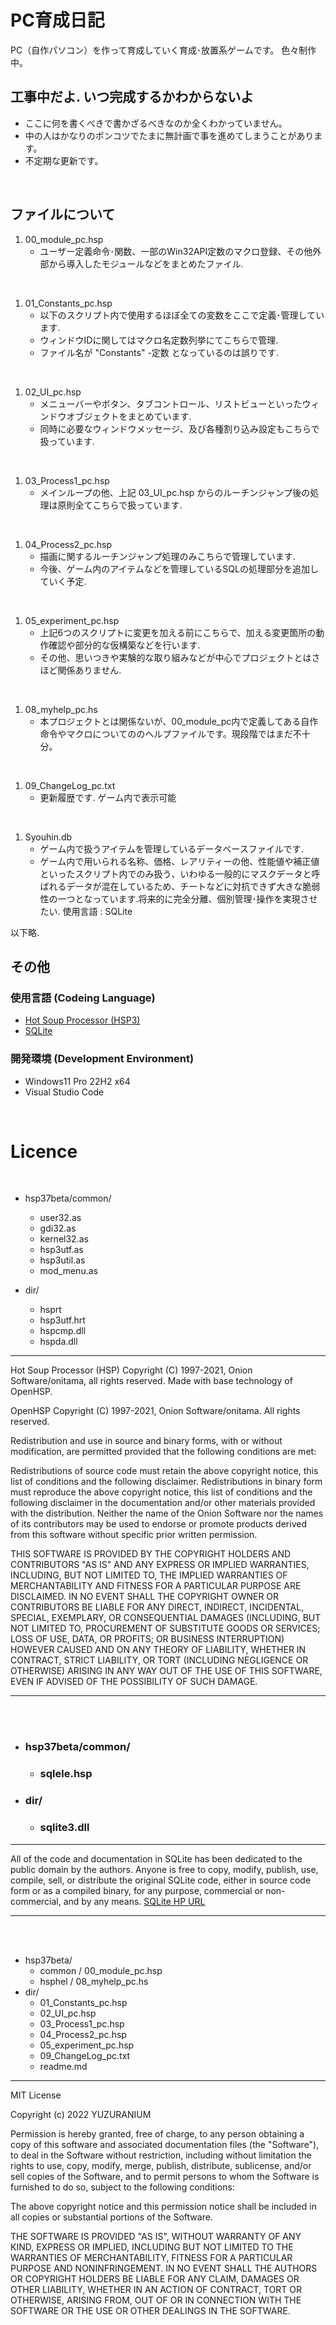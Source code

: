 # PC育成日記
PC（自作パソコン）を作って育成していく育成･放置系ゲームです。
色々制作中。
<br />

## 工事中だよ. いつ完成するかわからないよ

- ここに何を書くべきで書かざるべきなのか全くわかっていません。
- 中の人はかなりのポンコツでたまに無計画で事を進めてしまうことがあります。
- 不定期な更新です。
<br />

## ファイルについて

1. 00_module_pc.hsp
	- ユーザー定義命令･関数、一部のWin32API定数のマクロ登録、その他外部から導入したモジュールなどをまとめたファイル.
<br />

1. 01_Constants_pc.hsp
	- 以下のスクリプト内で使用するほぼ全ての変数をここで定義･管理しています.
	- ウィンドウIDに関してはマクロ名定数列挙にてこちらで管理.
	- ファイル名が "Constants" -定数  となっているのは誤りです.
<br />

1. 02_UI_pc.hsp
	- メニューバーやボタン、タブコントロール、リストビューといったウィンドウオブジェクトをまとめています.
	- 同時に必要なウィンドウメッセージ、及び各種割り込み設定もこちらで扱っています.
<br />

1. 03_Process1_pc.hsp
	- メインループの他、上記 03_UI_pc.hsp からのルーチンジャンプ後の処理は原則全てこちらで扱っています.
<br />

1. 04_Process2_pc.hsp
	- 描画に関するルーチンジャンプ処理のみこちらで管理しています.
	- 今後、ゲーム内のアイテムなどを管理しているSQLの処理部分を追加していく予定.
<br />

1. 05_experiment_pc.hsp
	- 上記6つのスクリプトに変更を加える前にこちらで、加える変更箇所の動作確認や部分的な仮構築などを行います.
	- その他、思いつきや実験的な取り組みなどが中心でプロジェクトとはさほど関係ありません.
<br />

1. 08_myhelp_pc.hs
	- 本プロジェクトとは関係ないが、00_module_pc内で定義してある自作命令やマクロについてののヘルプファイルです。現段階ではまだ不十分。
<br />

1. 09_ChangeLog_pc.txt
	- 更新履歴です. ゲーム内で表示可能
<br />

1. Syouhin.db
	- ゲーム内で扱うアイテムを管理しているデータベースファイルです.
	- ゲーム内で用いられる名称、価格、レアリティーの他、性能値や補正値といったスクリプト内でのみ扱う、いわゆる一般的にマスクデータと呼ばれるデータが混在しているため、チートなどに対抗できず大きな脆弱性の一つとなっています.将来的に完全分離、個別管理･操作を実現させたい.   使用言語 : SQLite

以下略.
<br />

## その他

### 使用言語 (Codeing Language)
- [Hot Soup Processor (HSP3)](https://hsp.tv/)
- [SQLite](https://www.sqlite.org)
### 開発環境 (Development Environment)
- Windows11 Pro 22H2 x64
- Visual Studio Code
<br />

# Licence
<br>

* hsp37beta/common/
	* user32.as
	* gdi32.as
	* kernel32.as
	* hsp3utf.as
	* hsp3util.as
	* mod_menu.as

* dir/
	* hsprt
	* hsp3utf.hrt
	* hspcmp.dll
	* hspda.dll

***
Hot Soup Processor (HSP)
Copyright (C) 1997-2021, Onion Software/onitama, all rights reserved.
Made with base technology of OpenHSP.

OpenHSP
Copyright (C) 1997-2021, Onion Software/onitama.
All rights reserved.

Redistribution and use in source and binary forms, with or without modification, are permitted provided that the following conditions are met:

Redistributions of source code must retain the above copyright notice, this list of conditions and the following disclaimer.
Redistributions in binary form must reproduce the above copyright notice, this list of conditions and the following disclaimer in the documentation and/or other materials provided with the distribution.
Neither the name of the Onion Software nor the names of its contributors may be used to endorse or promote products derived from this software without specific prior written permission.

THIS SOFTWARE IS PROVIDED BY THE COPYRIGHT HOLDERS AND CONTRIBUTORS "AS IS" AND ANY EXPRESS OR IMPLIED WARRANTIES, INCLUDING, BUT NOT LIMITED TO, THE IMPLIED WARRANTIES OF MERCHANTABILITY AND FITNESS FOR A PARTICULAR PURPOSE ARE DISCLAIMED. IN NO EVENT SHALL THE COPYRIGHT OWNER OR CONTRIBUTORS BE LIABLE FOR ANY DIRECT, INDIRECT, INCIDENTAL, SPECIAL, EXEMPLARY, OR CONSEQUENTIAL DAMAGES (INCLUDING, BUT NOT LIMITED TO, PROCUREMENT OF SUBSTITUTE GOODS OR SERVICES; LOSS OF USE, DATA, OR PROFITS; OR BUSINESS INTERRUPTION) HOWEVER CAUSED AND ON ANY THEORY OF LIABILITY, WHETHER IN CONTRACT, STRICT LIABILITY, OR TORT (INCLUDING NEGLIGENCE OR OTHERWISE) ARISING IN ANY WAY OUT OF THE USE OF THIS SOFTWARE, EVEN IF ADVISED OF THE POSSIBILITY OF SUCH DAMAGE.

<!--*ソースコード形式かバイナリ形式か、変更するかしないかを問わず、以下の条件を満たす場合に限り、再頒布および使用が許可されます。*

*ソースコードを再頒布する場合、上記の著作権表示、本条件一覧、および下記免責条項を含めること。*
*バイナリ形式で再頒布する場合、頒布物に付属のドキュメント等の資料に、上記の著作権表示、本条件一覧、および下記免責条項を含めること。*
*書面による特別の許可なしに、本ソフトウェアから派生した製品の宣伝または販売促進に、Onion Softwareの名前またはコントリビューターの名前を使用してはならない。*

*本ソフトウェアは、著作権者およびコントリビューターによって「現状のまま」提供されており、明示黙示を問わず、商業的な使用可能性、および特定の目的に対する適合性に関する暗黙の保証も含め、またそれに限定されない、いかなる保証もありません。著作権者もコントリビューターも、事由のいかんを問わず、 損害発生の原因いかんを問わず、かつ責任の根拠が契約であるか厳格責任であるか（過失その他の）不法行為であるかを問わず、仮にそのような損害が発生する可能性を知らされていたとしても、本ソフトウェアの使用によって発生した（代替品または代用サービスの調達、使用の喪失、データの喪失、利益の喪失、業務の中断も含め、またそれに限定されない）直接損害、間接損害、偶発的な損害、特別損害、懲罰的損害、または結果損害について、一切責任を負わないものとします。*-->
***
<br />
<br />

* ### hsp37beta/common/
	* ### sqlele.hsp
* ### dir/
	* ### sqlite3.dll
***
All of the code and documentation in SQLite has been dedicated to the public domain by the authors.
Anyone is free to copy, modify, publish, use, compile, sell, or distribute the original SQLite code, either in source code form or as a compiled binary, for any purpose, commercial or non-commercial, and by any means.
[SQLite HP URL](https://www.sqlite.org)

<!--*SQLiteはパブリックドメインです。*
*ソース、コード形式またはコンパイルされたバイナリとして、目的、商用または非商用、手段を問わず、誰でもオリジナルの SQLiteコードを自由にコピー、変更、公開、使用、コンパイル、販売、配布することができます。*-->
***
<br />
<br />

* hsp37beta/
	* common / 00_module_pc.hsp
	* hsphel / 08_myhelp_pc.hs
* dir/
	* 01_Constants_pc.hsp
	* 02_UI_pc.hsp
	* 03_Process1_pc.hsp
	* 04_Process2_pc.hsp
	* 05_experiment_pc.hsp
	* 09_ChangeLog_pc.txt
	* readme.md
***
MIT License

Copyright (c) 2022 YUZURANIUM

Permission is hereby granted, free of charge, to any person obtaining a copy
of this software and associated documentation files (the "Software"), to deal
in the Software without restriction, including without limitation the rights
to use, copy, modify, merge, publish, distribute, sublicense, and/or sell
copies of the Software, and to permit persons to whom the Software is
furnished to do so, subject to the following conditions:

The above copyright notice and this permission notice shall be included in all
copies or substantial portions of the Software.

THE SOFTWARE IS PROVIDED "AS IS", WITHOUT WARRANTY OF ANY KIND, EXPRESS OR
IMPLIED, INCLUDING BUT NOT LIMITED TO THE WARRANTIES OF MERCHANTABILITY,
FITNESS FOR A PARTICULAR PURPOSE AND NONINFRINGEMENT. IN NO EVENT SHALL THE
AUTHORS OR COPYRIGHT HOLDERS BE LIABLE FOR ANY CLAIM, DAMAGES OR OTHER
LIABILITY, WHETHER IN AN ACTION OF CONTRACT, TORT OR OTHERWISE, ARISING FROM,
OUT OF OR IN CONNECTION WITH THE SOFTWARE OR THE USE OR OTHER DEALINGS IN THE
SOFTWARE.